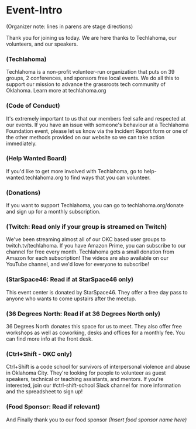 # Event-Intro

(Organizer note: lines in parens are stage directions)

Thank you for joining us today. We are here thanks to Techlahoma, our volunteers, and our speakers.

### (Techlahoma)
Techlahoma is a non-profit volunteer-run organization that puts on 39 groups, 2 conferences, and sponsors free local events. We do all this to support our mission to advance the grassroots tech community of Oklahoma. Learn more at techlahoma.org

### (Code of Conduct)
It's extremely important to us that our members feel safe and respected at our events. If you have an issue with someone's behaviour at a Techlahoma Foundation event, please let us know via the Incident Report form or one of the other methods provided on our website so we can take action immediately.

### (Help Wanted Board)
If you'd like to get more involved with Techlahoma, go to help-wanted.techlahoma.org to find ways that you can volunteer.

### (Donations)
If you want to support Techlahoma, you can go to techlahoma.org/donate and sign up for a monthly subscription.

### (Twitch: Read only if your group is streamed on Twitch)
We've been streaming almost all of our OKC based user groups to twitch.tv/techlahoma. If you have Amazon Prime, you can subscribe to our channel for free every month. Techlahoma gets a small donation from Amazon for each subscription! The videos are also available on our YouTube channel, and we'd love for everyone to subscribe!

### (StarSpace46: Read if at StarSpace46 only)
This event center is donated by StarSpace46. They offer a free day pass to anyone who wants to come upstairs after the meetup.

### (36 Degrees North: Read if at 36 Degrees North only)
36 Degrees North donates this space for us to meet. They also offer free workshops as well as coworking, desks and offices for a monthly fee. You can find more info at the front desk. 

### (Ctrl+Shift - OKC only)
Ctrl+Shift is a code school for survivors of interpersonal violence and abuse in Oklahoma City. They're looking for people to volunteer as guest speakers, technical or teaching assistants, and mentors. If you're interested, join our #ctrl-shift-school Slack channel for more information and the spreadsheet to sign up!

### (Food Sponsor: Read if relevant)
And Finally thank you to our food sponsor *(Insert food sponsor name here)*
